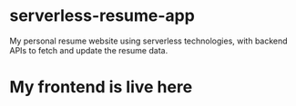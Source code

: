 # serverless-resume-app
My personal resume website using serverless technologies, with backend APIs to fetch and update the resume data.

# My frontend is live here
